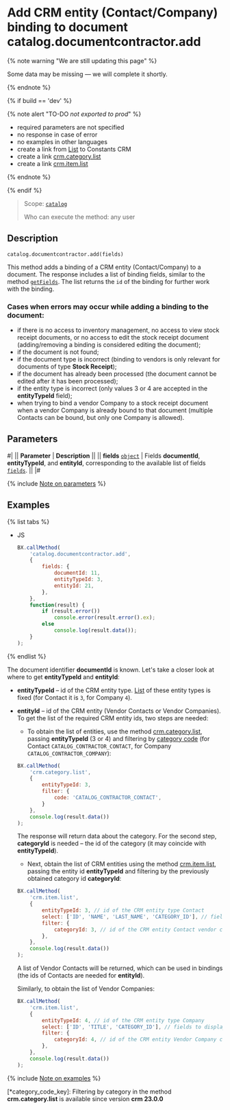 # Add CRM entity (Contact/Company) binding to document catalog.documentcontractor.add

{% note warning "We are still updating this page" %}

Some data may be missing — we will complete it shortly.

{% endnote %}

{% if build == 'dev' %}

{% note alert "TO-DO _not exported to prod_" %}

- required parameters are not specified
- no response in case of error
- no examples in other languages
- create a link from [List](.) to Constants CRM
- create a link [crm.category.list](.)
- create a link [crm.item.list](.)
  
{% endnote %}

{% endif %}

> Scope: [`catalog`](../../scopes/permissions.md)
>
> Who can execute the method: any user

## Description

```http
catalog.documentcontractor.add(fields)
```

This method adds a binding of a CRM entity (Contact/Company) to a document. The response includes a list of binding fields, similar to the method [`getFields`](catalog-documentcontractor-get-fields.md). The list returns the `id` of the binding for further work with the binding.

### Cases when errors may occur while adding a binding to the document:

- if there is no access to inventory management, no access to view stock receipt documents, or no access to edit the stock receipt document (adding/removing a binding is considered editing the document);
- if the document is not found;
- if the document type is incorrect (binding to vendors is only relevant for documents of type **Stock Receipt**);
- if the document has already been processed (the document cannot be edited after it has been processed);
- if the entity type is incorrect (only values 3 or 4 are accepted in the **entityTypeId** field);
- when trying to bind a vendor Company to a stock receipt document when a vendor Company is already bound to that document (multiple Contacts can be bound, but only one Company is allowed).

## Parameters

#|
|| **Parameter** |  **Description** ||
|| **fields** 
[`object`](../../data-types.md) | Fields **documentId**, **entityTypeId**, and **entityId**, corresponding to the available list of fields [`fields`](catalog-documentcontractor-get-fields.md). ||
|#

{% include [Note on parameters](../../../_includes/required.md) %}

## Examples

{% list tabs %}

- JS

    ```js
    BX.callMethod(
        'catalog.documentcontractor.add',
        {
            fields: {
                documentId: 11,
                entityTypeId: 3,
                entityId: 21,
            },
        },
        function(result) {
            if (result.error())
                console.error(result.error().ex);
            else
                console.log(result.data());
        }
    );
    ```

{% endlist %}

The document identifier **documentId** is known. Let's take a closer look at where to get **entityTypeId** and **entityId**:

- **entityTypeId** – id of the CRM entity type. [List](.) of these entity types is fixed (for Contact it is `3`, for Company `4`).
- **entityId** – id of the CRM entity (Vendor Contacts or Vendor Companies). To get the list of the required CRM entity ids, two steps are needed:
    
    - To obtain the list of entities, use the method [crm.category.list](.), passing **entityTypeId** (3 or 4) and filtering by [category code](*category_code_key) (for Contact `CATALOG_CONTRACTOR_CONTACT`, for Company `CATALOG_CONTRACTOR_COMPANY`):
  
    ```js
    BX.callMethod(
        'crm.category.list',
        {
            entityTypeId: 3,
            filter: {
                code: 'CATALOG_CONTRACTOR_CONTACT',
            }
        },
        console.log(result.data())
    );
    ```

    The response will return data about the category. For the second step, **categoryId** is needed – the id of the category (it may coincide with **entityTypeId**).

   - Next, obtain the list of CRM entities using the method [crm.item.list](.), passing the entity id **entityTypeId** and filtering by the previously obtained category id **categoryId**:

    ```js
    BX.callMethod(
        'crm.item.list',
        {
            entityTypeId: 3, // id of the CRM entity type Contact
            select: ['ID', 'NAME', 'LAST_NAME', 'CATEGORY_ID'], // fields to display, optional parameter
            filter: {
                categoryId: 3, // id of the CRM entity Contact vendor category, obtained from crm.category.list
            },
        },
        console.log(result.data())
    );
    ```
    
    A list of Vendor Contacts will be returned, which can be used in bindings (the ids of Contacts are needed for **entityId**).

    Similarly, to obtain the list of Vendor Companies:

    ```js
    BX.callMethod(
        'crm.item.list',
        {
            entityTypeId: 4, // id of the CRM entity type Company
            select: ['ID', 'TITLE', 'CATEGORY_ID'], // fields to display, optional parameter
            filter: {
                categoryId: 4, // id of the CRM entity Vendor Company category, obtained from crm.category.list
            },
        },
        console.log(result.data())
    );
    ```

{% include [Note on examples](../../../_includes/examples.md) %}

[*category_code_key]: Filtering by category in the method **crm.category.list** is available since version **crm 23.0.0**
